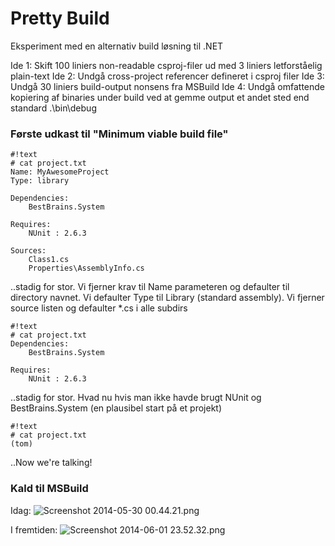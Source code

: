 # Pretty Build #

Eksperiment med en alternativ build løsning til .NET


Ide 1: Skift 100 liniers non-readable csproj-filer ud med 3 liniers letforståelig plain-text
Ide 2: Undgå cross-project referencer defineret i csproj filer
Ide 3: Undgå 30 liniers build-output nonsens fra MSBuild
Ide 4: Undgå omfattende kopiering af binaries under build ved at gemme output et andet sted end standard .\bin\debug


### Første udkast til "Minimum viable build file" ###


```
#!text
# cat project.txt
Name: MyAwesomeProject
Type: library

Dependencies:
    BestBrains.System

Requires:
    NUnit : 2.6.3

Sources:
    Class1.cs
    Properties\AssemblyInfo.cs
```

..stadig for stor. Vi fjerner krav til Name parameteren og defaulter til directory navnet. Vi defaulter Type til Library (standard assembly). Vi fjerner source listen og defaulter *.cs i alle subdirs

```
#!text
# cat project.txt
Dependencies:
    BestBrains.System

Requires:
    NUnit : 2.6.3
```

..stadig for stor. Hvad nu hvis man ikke havde brugt NUnit og BestBrains.System (en plausibel start på et projekt)

```
#!text
# cat project.txt
(tom)
```

..Now we're talking!

### Kald til MSBuild ###

Idag:
![Screenshot 2014-05-30 00.44.21.png](https://bitbucket.org/repo/7nKE86/images/1445401539-Screenshot%202014-05-30%2000.44.21.png)

I fremtiden:
![Screenshot 2014-06-01 23.52.32.png](https://bitbucket.org/repo/7nKE86/images/1396722961-Screenshot%202014-06-01%2023.52.32.png)